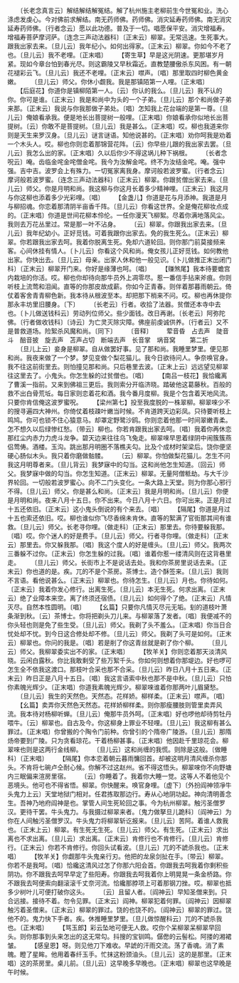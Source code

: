 <!-- { "loadSidebar": true } -->
　　〔长老念真言云〕解结解结解冤结。解了杭州施主老柳前生今世冤和业。洗心涤虑发虔心。今对佛前求解结。南无药师佛。药师佛。消灾延寿药师佛。南无消灾延寿药师佛。〔行者念云〕愿以此功德。普及于一切。唱愿保平安。消灾增福寿。增福寿菩萨摩诃萨。〔连念三声动法器科〕〔正末云〕柳翠。无常迅速。生死事大。跟我出家去来。〔旦儿云〕我年纪小。如何出得家。〔正末云〕柳翠。你如今不老了也。〔旦儿云〕我不老哩。〔正末唱〕
　　【寄生草】早是这光阴速。更那堪岁月紧。现如今章台怕到春光尽。则这霸陵又早秋霜近。直教楚腰傲杀东风困。有一朝花褪彩云飞。〔旦儿云〕我还不老哩。〔正末云〕噤声。〔唱〕那里取四时柳色黄金嫩。
　　〔旦儿云〕师父。你休小觑我。我是那镇陌第一人哩。〔正末唱〕
　　【后庭花】你道你是镇柳陌第一人。〔云〕你认的我么。〔旦儿云〕我不认的你。你可是谁。〔正末云〕我是和尚中为头的一个子弟。〔旦儿云〕那个和尚做子弟来那。〔正末云〕我说与你我那做子弟处。〔唱〕怎知我上花台端的是第一尊。〔旦儿云〕俺娘看承我。便是地长出菩提树一般哩。〔正末唱〕你娘看承你似地长出菩提树。〔云〕你敢不是菩提树。〔旦儿云〕我是甚么。〔正末唱〕哎。柳也我道来你则是天生来罗汉身。〔旦儿云〕谜言谜语。知他说甚的。〔正末唱〕劝你呵我是劝着一个木头人。哎。柳也你则恋着那锦营花阵。〔云〕你早些儿跟的我出家去罢。〔旦儿云〕我怎么出的家。〔正末唱〕久以后你少不得这埚儿种下祸根。
　　〔长者念呪云〕唵。齿临金咤金咤僧金咤。我今为汝解金咤。终不为汝结金咤。唵。强中强。吉中吉。波罗会上有殊力。一切冤家离我身。摩诃般若波罗蜜。〔行者念云〕摩诃般若波罗蜜。〔连念三声动法器科〕〔正末云〕柳翠。你跟贫僧出家去来。〔旦儿云〕师父。你是月明和尚。我这柳与你这月长着多少精神哩。〔正末云〕我这月与你这柳也添着多少光彩哩。〔唱〕
　　【金盏儿】你道是花与月添神。我道是月与柳招魂。你恋着那清阴半亩香千阵。〔旦儿云〕你看这世界。全是俺花柳妆点成的。〔正末唱〕你道是世间花柳本伶伦。一任你漫天飞柳絮。尽着你满地落风尘。我则去万花丛里过。常是那一叶不沾身。
　　〔云〕柳翠。你跟我出家去来。〔旦儿云〕我年纪幼小。正好觅钱。可着我跟你出家去。免的我生死么。〔正末云〕柳翠。你若跟我出家去呵。我着你脱离生死。免却六道轮回。则你那门前莫接频来客。心间休挂有情人。〔卜儿云〕你看这个风和尚。俺女孩儿正好觅钱。如何教他出家。你快出去。〔旦儿云〕母亲。出家人休和他一般见识。〔卜儿做推正末出闭门科〕〔正末云〕柳翠开门来。你好是缘薄也呵。〔唱〕
　　【赚煞尾】我本待要蟾宫内栽培的你活。哎。柳也你却待向那牛员外上凋零尽。惹一番信手拈来斧痕。你则听枝上流莺和泪闻。直等的你那皮故成薪。你如今正青春。则伴着那暮雨朝云。倚仗着客舍青青柳色新。我本待从根波至本。却把那下梢来不问。哎。柳也再休提你那永丰坊里旧腰身。〔下〕
　　〔长老云〕行者。收拾了法器。贫僧还本寺中去也。〔卜儿做送钱科云〕劳动列位师父。些少面钱。改日再谢。〔长老云〕阿弥陀佛。〔行者做收钱科〕〔诗云〕为亡灵灭除灾障。佛座前虔诚供养。〔行者云〕又不是普救道场。险絮杀风魔和尚。〔同下〕
　　〔音释〕
　　荤音昏　占去声　陡音斗　醅音披　旋去声　苫声占切　断端去声　长音掌　埚音窝
　　第二折
　　〔旦儿上云〕妾身是柳翠。自从做罢好事。见了那和尚。我睡里梦里。便见那和尚。我夜来做了一个梦。梦见变做个梨花猫儿。我今日欲待问人。争奈唤官身。我不往这前街里去。则怕撞见那和尚。只后巷里去波。〔正末上云〕远远望见柳翠往这里去了。小鬼头。你怎生躲的过贫僧也。〔唱〕
　　【南吕一枝花】我恰纔离了曹溪一指前。又来到佛祖三更后。我则索分开临济晓。踏破他这葛藤秋。百般的救不出白骨荒坵。每日家则恋着花和酒。我今番月度柳。我是个包含着天地风流。只要你肯信俺这波罗蜜呪。
　　【梁州第七】投至我度脱的一株翠柳。柳翠唻少不的搜寻遍四大神州。你倚仗着枝疎叶嫩当时候。不肯道跨天边彩凤。只待要听枝上鸣鸠。你可也锁不住心猿意马。却罩定野鹭沙鸥。你则恋着他那一时间翠嫩青柔。怎不想久以后绿惨红愁。〔带云〕柳也。你若肯跟我出家去呵。〔唱〕我着你再休恋那红尘内赤力力虎斗龙争。碧天边来往往乌飞兔走。柳翠唻早思着绿阴中闹簇簇燕侣莺俦。酒楼。玉沟。跳出那月明圈不落樵夫勾。比及个成材时架梁后。饶你便坚硬心肠似木头。我只着你磨做骷髅。
　　〔云〕柳翠。你怕做梨花猫儿。怎生不问我这月明尊者来。〔旦儿背云〕我梦寐中的勾当。这和尚他怎生知道。〔回云〕师父。我梦寐中做的勾当。你怎生知道。〔正末云〕柳翠。无量阿僧秪劫。与大千沙界轮回。一切般若波罗蜜心。向不二门头变化。一条大路上天堂。则为你那心邪行不得。〔旦儿云〕师父。你是甚么和尚。〔正末云〕我是月明和尚。〔旦儿云〕你便是月明和尚。夜来八月十五日。你不出来。今日八月十六日。你可出来。正是月过十五还依旧。〔正末云〕这小鬼头倒说的有个来去。〔唱〕
　　【隔尾】你道是月过十五也索还依旧。哎。柳也谁似你飞尽香绵未肯休。直等的絮满了官街那其间有谁救。〔旦儿云〕师父。长老寻你哩。〔做走科〕〔正末云〕那里去。你待要躲我那。〔唱〕哎。你个迷人的好是费手。〔旦儿云〕师父。行者寻你哩。〔做走科〕〔正末云〕那里去。你又躲我那。〔唱〕我这个度人的好是缠头。〔旦儿云〕师父。我两次三番躲不过你。〔正末云〕你怎生躲的过我。〔唱〕谁着你惹一缕清风则在这背巷里走。
　　〔旦儿云〕师父。长街市上不是说话去处。我和你茶房里说话去来。〔正末云〕你也道的是。疾。兀的不是个茶房。茶博士。造个酥签来。〔旦儿云〕我则不言语。看他说甚么。〔正末云〕柳翠也。你待怎生。〔旦儿云〕月也。你待如何。〔正末云〕我着你发心修行。出离生死。〔旦儿云〕本无生死。何求出离。〔正末云〕绝了业障本来空。离了终须还宿债。〔旦儿云〕如何得个了绝。〔正末云〕凡情灭尽。自然本性圆明。〔唱〕
　　【幺篇】只要你凡情灭尽元无垢。刬的道枝叶萧条渐到秋。〔云〕茶博士。你将把剃头刀儿来。与柳翠落了发者。〔唱〕我便减不的你头轻也则是免了些生受。〔旦儿云〕师父。我剃了头不羞么。〔正末唱〕你当日合忧处却不忧。到今日这合修处却不修。〔旦儿云〕师父。我剃了头可是如何。〔正末云〕柳翠也。你问的我是。〔唱〕若是削了你这青丝就是剃了你个柳。
　　〔旦儿云〕师父。我柳翠委实出不的家。〔正末唱〕
　　【牧羊关】你则恋着那天淡清风晓。云闲白露秋。你比我敢剩受了些万絮千头。你如何则想着你那堤边。好也啰可怎生全不依我这渡口。那枝叶合采也那不合采。〔旦儿云〕昨日八月十五日来。〔正末云〕昨日正是八月十五日。〔唱〕我这言语索中秋也那不是中秋。〔旦儿云〕只怕你素魄光辉少。〔正末唱〕你道我素魄光辉少。柳翠唻谁着你那两叶儿眉黛愁。
　　〔旦儿云〕我生的天然色。天然态。花样娇。柳样柔。〔正末云〕噤声。〔唱〕
　　【幺篇】卖弄你天然色天然态。花样娇柳样柔。则你那瘦腰肢则管里卖弄风流。我本待对杨柳听蝉。〔旦儿云〕俺那牛员外呵。〔正末唱〕好也啰他却待剪牡丹喂牛。〔云〕柳翠也。自古及今。你这柳身上罪业不轻哩。〔旦儿云〕我这柳有甚么罪过。〔正末唱〕你曾搬的个陶令门前种。你曾引的个隋帝广陵游。〔旦儿云〕那隋炀帝要到广陵。只为贪看琼花。干着杨柳甚事。〔正末唱〕他因赴千里琼花会。柳翠唻也则是这两行金线柳。
　　〔旦儿云〕这和尚缠的我慌。则除是这般。〔做睡科〕〔正末唱〕
　　【隔尾】你本恋着朝云暮雨慵回首。却被这明月清风缠杀你那头。不肯将七碗卢仝耐心候。你解不过这赵州。省不得这悟头。柳翠唻你不向野塘内三眠偏来渲房里宿。
　　〔云〕你睡着了。我着你大睡一觉。这等人不着他见个恶境头。他可也不得省悟。柳翠。你快醒来。唤官身哩。〔虚下〕〔外扮阎神领凈牛头鬼力上云〕天堂地狱门相对。任君拣取那边行。寿从心地阴功起。神向清明善念生。吾神乃地府阎神是也。掌管人间生死轮回之事。今为杭州柳翠。触污圣僧罗汉。更待干罢。牛头鬼力。与我摄过柳翠来者。〔鬼力做拏旦儿跪科〕〔阎神云〕为你在人间触污圣僧罗汉。牛头鬼力将柳翠斩讫报来。〔旦儿云〕苦阿。着谁人救我也。〔正末上云〕柳翠。有生死无生死。〔旦儿云〕师父。有生死。〔正末云〕求出离也不求出离。〔旦儿云〕求出离。〔正末云〕肯修行也不肯修行。〔旦儿云〕肯修行。〔正末云〕你若不肯修行。你回头试看波。〔旦儿云〕兀的不諕杀我也。〔正末唱〕
　　【牧羊关】你觑那牛头鬼亲行刃。他把的龙泉剑扯在手。〔带云〕柳翠。你若不是我呵。〔唱〕恰纔这清风过怎了你那六阳会首。你跟我去呵我着你剩积些阴功。你不跟我去呵早早定了些阳寿。你跟我去呵我着你上明晃晃一条金桥路。你不跟我去呵便索向翻滚滚千丈奈河流。恰纔那脖项上可着那钢刀挫。哎。柳翠也抵多少树叶儿可便打破你这头。
　　〔云〕且留人者。〔阎神云〕早知圣僧来到。只合远接。接待不着。勿令见罪。〔正末云〕阎神。柳翠犯着何罪。〔阎神云〕因柳翠触污着圣僧来。〔正末云〕柳翠的罪过。饶的也饶不的。〔阎神云〕柳翠的罪过。饶他不的。鬼力快下手者。疾。休推睡里梦里。〔旦儿做惊醒科云〕兀的不諕杀我也。〔正末唱〕
　　【骂玉郎】彩云坠地可便无人救。哎你个呆柳翠呆柳翠早回头。则你那事到头来怎出的这无常勾。抖搜的宝钏鸣。僝僽的云髻松。阿搂的湘裙皱。
　　【感皇恩】呀。则见他刀下难收。早諕的汗雨交流。荡了香魂。消了素魄。瞪了星眸。他用着春纤玉手。忙抹这粉颈油头。〔旦儿云〕这的是那里。〔正末唱〕这的茶房里。桌儿前。〔旦儿云〕这早晚多早晚也。〔正末唱〕柳翠也这早晚是午时候。
